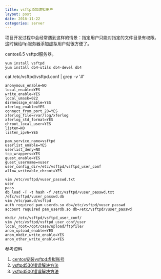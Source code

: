 ```yaml
---
title: vsftp添加虚拟用户
layout: post
date: 2016-11-22
categories: server
---
```

项目开发过程中会经常遇到这样的情景：指定用户只能对指定的文件目录有权限。这时候给ftp服务器添加虚拟用户就很方便了。

centos6.5 vsftpd服务器。
```
yum install vsftpd
yum install db4-utils db4-devel db4
```
cat /etc/vsftpd/vsftpd.conf | grep -v '#'

```
anonymous_enable=NO
local_enable=YES
write_enable=YES
local_umask=022
dirmessage_enable=YES
xferlog_enable=YES
connect_from_port_20=YES
xferlog_file=/var/log/xferlog
xferlog_std_format=YES
chroot_local_user=YES
listen=NO
listen_ipv6=YES

pam_service_name=vsftpd
userlist_enable=YES
userlist_deny=NO
tcp_wrappers=YES
guest_enable=YES
guest_username=vuser
user_config_dir=/etc/vsftpd/vsftpd_user_conf
allow_writeable_chroot=YES
```
```
vim /etc/vsftpd/vuser_passwd.txt
user
pass
db_load -T -t hash -f /etc/vsftpd/vuser_passwd.txt /etc/vsftpd/vuser_passwd.db
vim /etc/pam.d/vsftpd
auth required pam_userdb.so db=/etc/vsftpd/vuser_passwd
account required pam_userdb.so db=/etc/vsftpd/vuser_passwd

mkdir /etc/vsftpd/vsftpd_user_conf/
vim /etc/vsftpd/vsftpd_user_conf/user
local_root=/opt/case/upload/ftpfile/
anon_upload_enable=YES
anon_mkdir_write_enable=YES
anon_other_write_enable=YES
```


参考资料
1. [centos安装vsftpd虚拟账号](https://www.itgeeker.net/centos6-5-64bit-how-to-install-vsftpd/)
1. [vsftpd530错误解决方法](https://www.thegeekdiary.com/error-530-permission-denied-when-user-logs-in-to-vsftpd-server-via-ftp/)
1. [vsftpd500错误解决方法](https://www.liquidweb.com/kb/error-500-oops-vsftpd-refusing-to-run-with-writable-root-inside-chroot-solved/)
